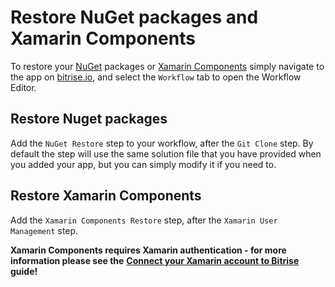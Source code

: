 # Restore NuGet packages and Xamarin Components

To restore your [NuGet](https://www.nuget.org/) packages or [Xamarin Components](https://components.xamarin.com/) simply navigate to the app on [bitrise.io](https://www.bitrise.io), and select the `Workflow` tab to open the Workflow Editor.

## Restore Nuget packages

Add the `NuGet Restore` step to your workflow, after the `Git Clone` step. By default the step will use the same solution file that you have provided when you added your app, but you can simply modify it if you need to.

## Restore Xamarin Components

Add the `Xamarin Components Restore` step, after the `Xamarin User Management` step.

**Xamarin Components requires Xamarin authentication - for more information please see the** [**Connect your Xamarin account to Bitrise**](https://github.com/OrganizationDummy/devcenter/tree/acf5f40e38b6dcf6fe62e839a4c04acb31fdebd2/xamarin/connect-your-xamarin-account-to-bitrise/README.md) **guide!**

